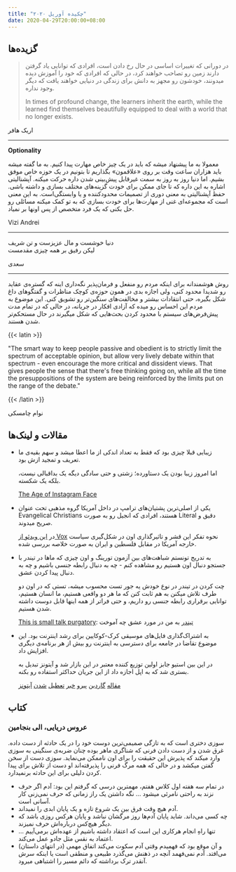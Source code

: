 ```yaml
---
title: "چکیده آوریل ۲۰۲۰"
date: 2020-04-29T20:00:00+08:00
---
```


## گزیده‌ها

> در دورانی که تغییرات اساسی در حال رخ دادن است، افرادی که توانایی یاد گرفتن دارند زمین رو تصاحب خواهند کرد، در حالی که افرادی که خود را آموزش دیده میدونند، خودشون رو مجهز به دانش برای زندگی در دنیایی خواهند یافت که دیگر وجود نداره.
>
> In times of profound change, the learners inherit the earth, while the learned find themselves beautifully equipped to deal with a world that no longer exists.

اریک هافر

---

**Optionality**

معمولا به ما پیشنهاد میشه که باید در یک چیز خاص مهارت پیدا کنیم. به ما گفته میشه باید هزاران ساعت وقت بر روی «علاقمون» بگذاریم تا بتونیم در یک حوزه خاص موفق بشیم. اما دنیا روز به روز به سمت غیرقابل پیش‌بینی شدن داره حرکت میکنه. آپشنالیتی اشاره به این داره که تا جای ممکن برای خودت گزینه‌های مختلف بسازی و داشته باشی. حفظ آپشنالیتی به معنی دوری از تصمیمات محدودکننده و یا وابستگی‌است. به این معنی است که مجموعه‌ای غنی از مهارت‌ها برای خودت بسازی که به تو کمک میکنه مسائلی رو حل بکنی که یک فرد متخصص از پس اونها بر نمیاد.

Vizi Andrei

---

دنیا خوشست و مال عزیزست و تن شریف  
لیکن رفیق بر همه چیزی مقدمست

سعدی

---

روش هوشمندانه برای اینکه مردم رو منفعل و فرمان‌پذیر نگه‌داری اینه که گستره‌ی عقاید رو شدیدا محدود کنی، ولی اجازه بدی در همون حوزه‌ی کوچک مناظرات و گفتگوهای داغ شکل بگیره، حتی انتقادات بیشتر و مخالفت‌های سنگین‌تر رو تشویق کنی. این موضوع به مردم این احساس رو میده که آزادی افکار در جریانه، در حالی که در تمام مدت پیش‌فرض‌های سیستم با محدود کردن بحث‌هایی که شکل میگیرند در حال مستحکم‌تر شدن هستند.

{{< latin >}}

"The smart way to keep people passive and obedient is to strictly limit the spectrum of acceptable opinion, but allow very lively debate within that spectrum - even encourage the more critical and dissident views. That gives people the sense that there's free thinking going on, while all the time the presuppositions of the system are being reinforced by the limits put on the range of the debate."

{{< /latin >}}

نوام چامسکی

## مقالات و لینک‌ها

- زیبایی قبلا چیزی بود که فقط به تعداد اندکی از ما اعطا میشد و سهم بقیه‌ی ما تعریف و تمجید ازش بود.

  اما امروز زیبا بودن یک دستاورده؛ زشتی و حتی سادگی دیگه یک بداقبالی نیست، بلکه یک شکسته.

  [The Age of Instagram Face](https://www.newyorker.com/culture/decade-in-review/the-age-of-instagram-face/amp)

- یکی از اصلی‌ترین پشتیان‌های ترامپ در داخل آمریکا گروه مذهبی تحت عنوان Evangelical Christians هستند، افرادی که انجیل رو به صورت Literal دقیق و صریح میدوند.

  در [این ویدئو از Vox](https://www.youtube.com/watch?v=dmWL0I3oytw) نحوه تفکر این قشر و تاثیرگذاری اون در شکل‌گیری سیاست خارجه آمریکا در مقابل فلسطین و ایران به صورت خلاصه بررسی شده.

- به تدریج تونستم شباهت‌های بین آزمون تورینگ و اون چیزی که ماها در تیندر با جستجو دنبال اون هستیم رو مشاهده کنم - چه به دنبال رابطه جنسی باشیم و چه به دنبال پیدا کردن عشق.

  چت کردن در تیندر در نوع خودش یه جور تست محسوب میشه، تستی که در اون دو طرف تلاش میکنن به هم ثابت کنن که ما هر دو واقعی هستیم، ما انسان هستیم، توانایی برقراری رابطه جنسی رو داریم، و حتی فراتر از همه اینها قابل دوست داشته شدن هستیم.

  [This is small talk purgatory](https://www.theguardian.com/lifeandstyle/2019/dec/07/small-talk-purgatory-what-tinder-taught-me-about-love): [تیندر](https://www.theguardian.com/lifeandstyle/2019/dec/07/small-talk-purgatory-what-tinder-taught-me-about-love) به من در مورد عشق چه آموخت

- به اشتراک‌گذاری فایل‌های موسیقی کرک-کوکایین برای رشد اینترنت بود. این موضوع تقاضا در جامعه برای دسترسی به اینترنت رو بیش از هر برنامه‌ی دیگری افزایش داد.

  در این بین استیو جابز اولین توزیع کننده معتبر در این بازار شد و آیتونز تبدیل به بستری شد که به اپل اجازه داد از این جریان حداکثر استفاده رو بکنه.

  [مقاله](https://www.theguardian.com/commentisfree/2019/jun/09/farewell-itunes-thanks-for-saving-music-industry-from-itself) [گاردین](https://www.theguardian.com/commentisfree/2019/jun/09/farewell-itunes-thanks-for-saving-music-industry-from-itself) [پیرو](https://www.theguardian.com/commentisfree/2019/jun/09/farewell-itunes-thanks-for-saving-music-industry-from-itself) [خبر](https://www.theguardian.com/commentisfree/2019/jun/09/farewell-itunes-thanks-for-saving-music-industry-from-itself) [تعطیل](https://www.theguardian.com/commentisfree/2019/jun/09/farewell-itunes-thanks-for-saving-music-industry-from-itself) [شدن](https://www.theguardian.com/commentisfree/2019/jun/09/farewell-itunes-thanks-for-saving-music-industry-from-itself) [آیتونز](https://www.theguardian.com/commentisfree/2019/jun/09/farewell-itunes-thanks-for-saving-music-industry-from-itself)

## کتاب

### عروس دریایی، الی بنجامین

سوزی دختری است که به تازگی صمیمی‌ترین دوست خود را در یک حادثه از دست داده. غرق شدن و از دست دادن فرنی که شناگری ماهر بوده چنان ضربه‌ی سنگینی به سوزی وارد میکند که پذیرش این حقیقت را برای اون ناممکن می‌نماید. سوزی دست از سخن گفتن میکشد و در حالی که همه مرگ فرنی را پذیرفته‌اند او دست از تلاش برای پیدا کردن دلیلی برای این حادثه برنمیدارد.

- در تمام سه هفته اول کلاس هفتم، مهمترین درسی که گرفتم این بود: آدم اگر حرف نزند به راحتی نامرئی میشود … نگه داشتن یک راز زمانی که حرف نمی‌زنی کار آسانی است.
- آدم هیچ وقت فرق بین یک شروع تازه و یک پایان ابدی را نمیداند.
- چه کسی می‌داند. شاید پایان آدم‌ها روز مرگشان نباشد و پایان هرکس روزی باشد که دیگر هیچ‌کس درباره‌اش حرف نمیزند.
- تنها راهِ انجام هرکاری این است که اعتقاد داشته باشیم از عهده‌اش بر‌می‌آییم … اعتماد به نقس مثل جادو عمل می‌کند.
- (در انتهای داستان) و آن موقع بود که فهمیدم وقتی آدم سکوت می‌کند اتفاق مهمی می‌افتد. آدم نمی‌فهمد آنچه در ذهنش می‌گذرد طبیعی و منطقی است یا اینکه سرش آنقدر ترک برداشته که دائم مسیر را اشتباهی میرود.